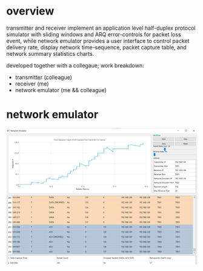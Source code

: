 # overview
transmitter and receiver implement an application level half-duplex protocol simulator with sliding windows and ARQ error-controls for packet loss event, while network emulator provides a user interface to control packet delivery rate, display network time-sequence, packet capture table, and network summary statistics charts.

developed together with a collegaue; work breakdown:
* transmitter (colleague)
* receiver (me)
* network emulator (me && colleague)

# network emulator
![network emulator](assets/network_emulator.png?raw=true "network emulator")